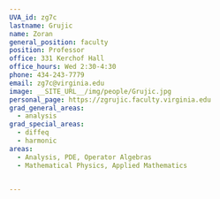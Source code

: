 ```yaml
---
UVA_id: zg7c
lastname: Grujic
name: Zoran
general_position: faculty
position: Professor
office: 331 Kerchof Hall
office_hours: Wed 2:30-4:30
phone: 434-243-7779
email: zg7c@virginia.edu
image: __SITE_URL__/img/people/Grujic.jpg
personal_page: https://zgrujic.faculty.virginia.edu
grad_general_areas:
  - analysis
grad_special_areas:
  - diffeq
  - harmonic
areas:
  - Analysis, PDE, Operator Algebras
  - Mathematical Physics, Applied Mathematics


---
```

